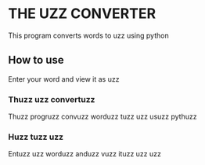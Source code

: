 # THE UZZ CONVERTER
This program converts words to uzz using python

## How to use
Enter your word and view it as uzz



### Thuzz uzz convertuzz
Thuzz progruzz convuzz worduzz tuzz uzz usuzz pythuzz

### Huzz tuzz uzz
Entuzz uzz worduzz anduzz vuzz ituzz uzz uzz
